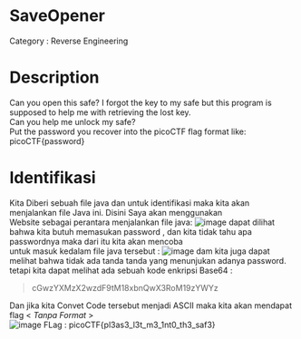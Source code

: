 # SaveOpener
Category : Reverse Engineering 
# Description
Can you open this safe? I forgot the key to my safe but this program is supposed to help me with retrieving the lost key. <br>
Can you help me unlock my safe? <br>
Put the password you recover into the picoCTF flag format like: picoCTF{password} 
# Identifikasi
Kita Diberi sebuah file java dan untuk identifikasi maka kita akan menjalankan file Java ini. Disini Saya akan menggunakan <br>
Website sebagai perantara menjalankan file java:
![image](https://github.com/NeloRedgrave/WriteUp_CTF/assets/140806028/a22eefc1-fd0e-4fa5-9616-c2cd9e5304bf)
dapat dilihat bahwa kita butuh memasukan password , dan kita tidak tahu apa passwordnya maka dari itu kita akan mencoba <br>
untuk masuk kedalam file java tersebut :
![image](https://github.com/NeloRedgrave/WriteUp_CTF/assets/140806028/1fb8f48f-7a66-463f-9238-7d3408468368)
dam kita juga dapat melihat bahwa tidak ada tanda tanda yang menunjukan adanya password. <br>
tetapi kita dapat melihat ada sebuah kode enkripsi Base64 :
> cGwzYXMzX2wzdF9tM18xbnQwX3RoM19zYWYz

Dan jika kita Convet Code tersebut menjadi ASCII maka kita akan mendapat flag < _Tanpa Format_ > <br>
![image](https://github.com/NeloRedgrave/WriteUp_CTF/assets/140806028/f17e95c2-205d-45b7-a829-47a41efc5d02)
FLag : picoCTF{pl3as3_l3t_m3_1nt0_th3_saf3}
